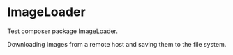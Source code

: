 # ImageLoader
Test composer package ImageLoader. 

Downloading images from a remote host and saving them to the file system.
